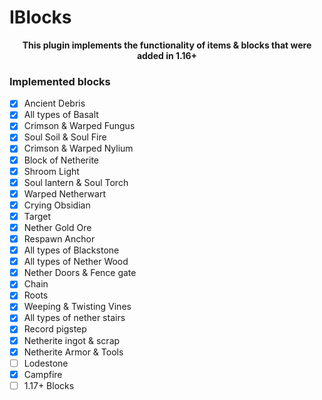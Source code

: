 # IBlocks 

<p align="center">
	<b>This plugin implements the functionality of items & blocks that were added in 1.16+</b>
</p>

### Implemented blocks
- [X] Ancient Debris
- [X] All types of Basalt
- [X] Crimson & Warped Fungus
- [X] Soul Soil & Soul Fire
- [X] Crimson & Warped Nylium
- [X] Block of Netherite
- [X] Shroom Light
- [X] Soul lantern & Soul Torch
- [X] Warped Netherwart
- [X] Crying Obsidian
- [X] Target
- [X] Nether Gold Ore
- [X] Respawn Anchor
- [X] All types of Blackstone
- [X] All types of Nether Wood
- [X] Nether Doors & Fence gate
- [X] Chain
- [X] Roots
- [X] Weeping & Twisting Vines
- [X] All types of nether stairs
- [X] Record pigstep
- [X] Netherite ingot & scrap
- [X] Netherite Armor & Tools
- [ ] Lodestone
- [X] Campfire
- [ ] 1.17+ Blocks
